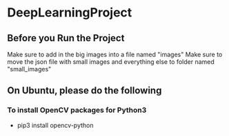 # DeepLearningProject

## Before you Run the Project
Make sure to add in the big images into a file named "images"
Make sure to move the json file with small images and everything else to folder named "small_images"

## On Ubuntu, please do the following

### To install OpenCV packages for Python3
* pip3 install opencv-python
